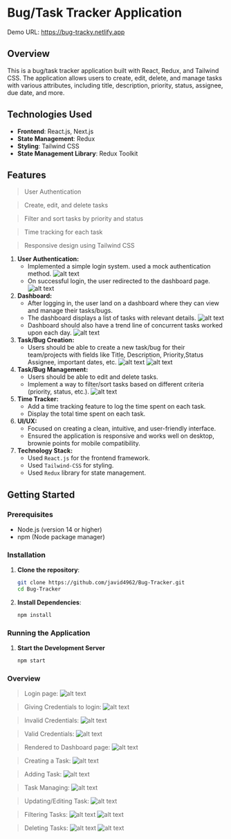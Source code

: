 # Bug/Task Tracker Application
Demo URL: https://bug-tracky.netlify.app

## Overview

This is a bug/task tracker application built with React, Redux, and Tailwind CSS. The application allows users to create, edit, delete, and manage tasks with various attributes, including title, description, priority, status, assignee, due date, and more.

## Technologies Used

- **Frontend**: React.js, Next.js
- **State Management**: Redux
- **Styling**: Tailwind CSS
- **State Management Library**: Redux Toolkit

## Features

> User Authentication

> Create, edit, and delete tasks

> Filter and sort tasks by priority and status

> Time tracking for each task

> Responsive design using Tailwind CSS

1. **User Authentication:**
   - Implemented a simple login system. used a mock authentication method.
     ![alt text](img/image0.png)
   - On successful login, the user redirected to the dashboard page.
     ![alt text](img/image4.png)
2. **Dashboard:**
   - After logging in, the user land on a dashboard where they can view and manage their tasks/bugs.
   - The dashboard displays a list of tasks with relevant details.
     ![alt text](img/image6.png)
   - Dashboard should also have a trend line of concurrent tasks worked upon each day.
     ![alt text](img/image7.png)
3. **Task/Bug Creation:** 
    - Users should be able to create a new task/bug for their team/projects with fields like Title, Description, Priority,Status Assignee, important dates, etc.
   ![alt text](img/image5.png)
   ![alt text](img/image6.png)
4. **Task/Bug Management:**
   - Users should be able to edit and delete tasks.
   - Implement a way to filter/sort tasks based on different criteria (priority, status, etc.).
   ![alt text](img/image7.png)
5. **Time Tracker:**
   - Add a time tracking feature to log the time spent on each task.
   - Display the total time spent on each task.
6. **UI/UX:**
   - Focused on creating a clean, intuitive, and user-friendly interface.
   - Ensured the application is responsive and works well on desktop, brownie points for mobile compatibility.
7. **Technology Stack:**
   - Used `React.js` for the frontend framework.
   - Used `Tailwind-CSS` for styling.
   - Used `Redux` library for state management.

## Getting Started

### Prerequisites

- Node.js (version 14 or higher)
- npm (Node package manager)

### Installation

1. **Clone the repository**:

   ```bash
   git clone https://github.com/javid4962/Bug-Tracker.git
   cd Bug-Tracker
   ```
2. **Install Dependencies**:

   ```bash
   npm install
   ```

### Running the Application

1. **Start the Development Server**

    ```bash
    npm start
    ```

### Overview

> Login page:
> ![alt text](img/image0.png)

> Giving Credentials to login:
> ![alt text](img/image1.png)

> Invalid Credentials:
> ![alt text](img/image2.png)

> Valid Credentials:
> ![alt text](img/image3.png)

> Rendered to Dashboard page:
> ![alt text](img/image4.png)

> Creating a Task:
> ![alt text](img/image5.png)

> Adding Task:
> ![alt text](img/image6.png)

> Task Managing:
> ![alt text](img/image7.png)

> Updating/Editing Task:
> ![alt text](img/image8.png)

> Filtering Tasks:
> ![alt text](img/image9.png)
> ![alt text](img/image9_1.png)

> Deleting Tasks:
> ![alt text](img/image10.png)
> ![alt text](img/image10_1.png)

